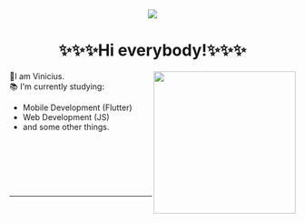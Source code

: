 
<div align="center">
<img src="https://i.pinimg.com/564x/3e/ea/47/3eea47671a5e99f6ee5edf324f4b2917.jpg" aligh="center">
</div>
<div style="display: inline_block">
<h1 align="center">✨✨✨Hi everybody!✨✨✨</h1>
 <img height="250em" align="right" src="https://i.pinimg.com/564x/43/54/2e/43542ed03025501cce35f96d5f58dbf7.jpg" >
<p>🖖I am Vinicius.</br>
📚 I'm currently studying:</p>
<ul align="height">
<li>Mobile Development (Flutter)
<li>Web Development (JS)
<li>and some other things.
</ul>

</br></br></br></br></br>
</div>
<hr>

<div align="right">

</div>


</div>

      
